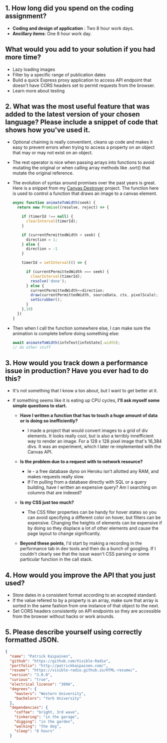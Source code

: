 ## 1. How long did you spend on the coding assignment?

  * **Coding and design of application** : Two 8 hour work days.
  * **Ancillary items**: One 8 hour work day.

## What would you add to your solution if you had more time?
  * Lazy loading images
  * Filter by a specific range of publication dates
  * Build a quick Express proxy application to access API endpoint that doesn't have CORS headers set to permit requests from the browser.
  * Learn more about testing

## 2. What was the most useful feature that was added to the latest version of your chosen language? Please include a snippet of code that shows how you've used it.
  * Optional chaining is really conventient, cleans up code and makes it easy to prevent errors when trying to access a property on an object that may or may not exist on an object.
  * The rest operator is nice when passing arrays into functions to avoid mutating the original or when calling array methods like .sort() that mutate the original reference.
  * The evolution of syntax around promises over the past years is great. Here is a snippet from my [Canvas Destroyer](http://patrickkaipainen.com/) project. The function here is used to control a function that draws an image to a canvas element.

      ````javascript
      async function animateToWidth(seek) {
        return new Promise((resolve, reject) => {

          if (timerId !== null) {
            clearInterval(timerId);
          }

          if (currentPermittedWidth < seek) {
            direction = 1;
          } else {
            direction = -1
          }

          timerId = setInterval(() => {

            if (currentPermittedWidth === seek) {
              clearInterval(timerId);
              resolve('done');
            } else {
              currentPermittedWidth+=direction;
              draw(currentPermittedWidth, sourceData, ctx, pixelScale);
              setScrubber();
            }
          },10)
        })
      }

  *  Then when I call the function somewhere else, I can make sure the animation is complete before doing something else:
      ````javascript
      await animateToWidth(infoText[infoState].width);
      // do other stuff

## 3. How would you track down a performance issue in production? Have you ever had to do this?
  * It's not something that I know a ton about, but I want to get better at it.

  * If something seems like it is eating up CPU cycles, **I'll ask myself some simple questions to start.**

    * **Have I written a function that has to touch a huge amount of data or is doing so inefficiently?**
      * I made a project that would convert images to a grid of div elements. It looks really cool, but is also a terribly innefficient way to render an image. For a 128 x 128 pixel image that's 16,384 divs. It was an experiment, which I later re-implemented with the Canvas API.

    * **Is the problem due to a request with to network resource?**
      * Ie - a free database dyno on Heroku isn't allotted any RAM, and makes requests really slow.
      * If I'm pulling from a database directly with SQL or a query building, have I written an expensive query?  Am I searching on columns that are indexed?

    * **Is my CSS just too much?**
      * The CSS filter properties can be handy for hover states so you can avoid specifying a different color on hover, but filters can be expensive.  Changing the heights of elements can be expensive if by doing so they displace a lot of other elements and cause the page layout to change significantly.

    * **Beyond these points**, I'd start by making a recording in the performance tab in dev tools and then do a bunch of googling. If I couldn't clearly see that the issue wasn't CSS parsing or some particular function in the call stack.

## 4. How would you improve the API that you just used?
  * Store dates in a consistent format according to an accepted standard.
  * If the value refered to by a property is an array, make sure that array is sorted in the same fashion from one instance of that object to the next.
  * Set CORS headers consistently on API endpoints so they are accessible from the browser without hacks or work arounds.

## 5. Please describe yourself using correctly formatted JSON.
  ````json
  {
    "name": "Patrick Kaipainen",
    "github": "https://github.com/Visible-Radio",
    "portfolio": "http://patrickkaipainen.com/",
    "resume": "https://visible-radio.github.io/HTML-resume/",
    "version": "3.0.0",
    "curious": "true",
    "electrical license": "309A",
    "degrees": {
      "masters": "Western University",
      "bachelors": "York University"
    },
    "dependencies": {
      "coffee": "bright, 3rd wave",
      "tinkering": "in the garage",
      "digging": "in the garden",
      "walking": "the dog",
      "sleep": "8 hours"
    }
